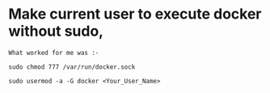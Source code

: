 # Make current user to execute docker without sudo, 

```
What worked for me was :-

sudo chmod 777 /var/run/docker.sock

sudo usermod -a -G docker <Your_User_Name>
```